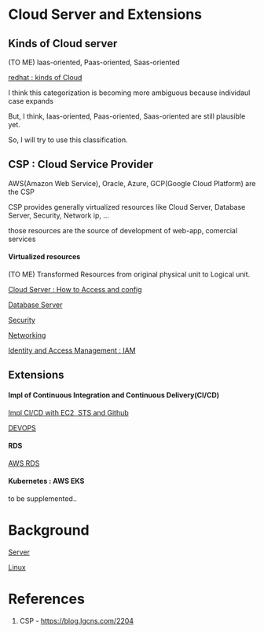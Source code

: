 # Cloud Server and Extensions

## Kinds of Cloud server
(TO ME) Iaas-oriented, Paas-oriented, Saas-oriented

[redhat : kinds of Cloud](https://www.redhat.com/ko/topics/cloud-computing/iaas-vs-paas-vs-saas)

I think this categorization is becoming more ambiguous because individaul case expands

But, I think, Iaas-oriented, Paas-oriented, Saas-oriented are still plausible yet.

So, I will try to use this classification.

## CSP : Cloud Service Provider
 AWS(Amazon Web Service), Oracle, Azure, GCP(Google Cloud Platform) are the CSP

 CSP provides generally virtualized resources like Cloud Server, Database Server, Security, Network ip, ...

 those resources are the source of development of web-app, comercial services
 
#### Virtualized resources
(TO ME) Transformed Resources from original physical unit to Logical unit.

[Cloud Server : How to Access and config]()

[Database Server]()

[Security]()

[Networking]()

[Identity and Access Management : IAM]()


## Extensions

#### Impl of Continuous Integration and Continuous Delivery(CI/CD)
[Impl CI/CD with EC2, STS and Github](https://github.com/devsacti/Cloud-Utilizations/tree/main/Impl%20CICD)

[DEVOPS](https://github.com/devsacti/Cloud-Utilizations/tree/main/DEVOPS)

#### RDS
[AWS RDS](https://github.com/devsacti/Cloud-Utilizations/tree/main/Database%20Service)

#### Kubernetes : AWS EKS
to be supplemented..

# Background
[Server](https://github.com/devsacti/Server)

[Linux](https://github.com/devsacti/Server/tree/main/Linux)

# References
1. CSP - https://blog.lgcns.com/2204
